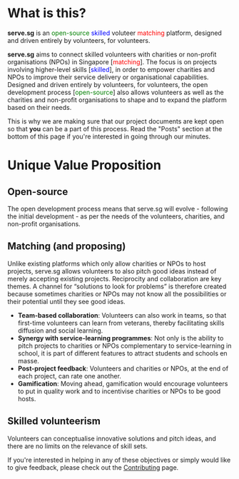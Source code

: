 # What is this?
**serve.sg** is an <span style="color:green;">open-source</span> <span style="color:blue;">skilled</span> voluteer <span style="color:red;">matching</span> platform, designed and driven entirely by volunteers, for volunteers.

**serve.sg** aims to connect skilled volunteers with charities or non-profit organisations (NPOs) in Singapore [<span style="color:red;">matching</span>]. The focus is on projects involving higher-level skills [<span style="color:blue;">skilled</span>], in order to empower charities and NPOs to improve their service delivery or organisational capabilities. Designed and driven entirely by volunteers, for volunteers, the open development process [<span style="color:green;">open-source</span>] also allows volunteers as well as the charities and non-profit organisations to shape and to expand the platform based on their needs.

This is why we are making sure that our project documents are kept open so that **you** can be a part of this process.
Read the "Posts" section at the bottom of this page if you're interested in going through our minutes.

# Unique Value Proposition

## Open-source
The open development process means that serve.sg will evolve - following the initial development - as per the needs of the volunteers, charities, and non-profit organisations.

## Matching (and proposing)
Unlike existing platforms which only allow charities or NPOs to host projects, serve.sg allows volunteers to also pitch good ideas instead of merely accepting existing projects. Reciprocity and collaboration are key themes. A channel for “solutions to look for problems” is therefore created because sometimes charities or NPOs may not know all the possibilities or their potential until they see good ideas.

- **Team-based collaboration**: Volunteers can also work in teams, so that first-time volunteers can learn from veterans, thereby facilitating skills diffusion and social learning.
- **Synergy with service-learning programmes**: Not only is the ability to pitch projects to charities or NPOs complementary to service-learning in school, it is part of different features to attract students and schools en masse.
- **Post-project feedback**: Volunteers and charities or NPOs, at the end of each project, can rate one another.
- **Gamification**: Moving ahead, gamification would encourage volunteers to put in quality work and to incentivise charities or NPOs to be good hosts.

## Skilled volunteerism
Volunteers can conceptualise innovative solutions and pitch ideas, and there are no limits on the relevance of skill sets.

If you're interested in helping in any of these objectives or simply would like to give feedback, please check out the [Contributing](https://serve-sg.github.io/project-introduction/contributing/) page.
